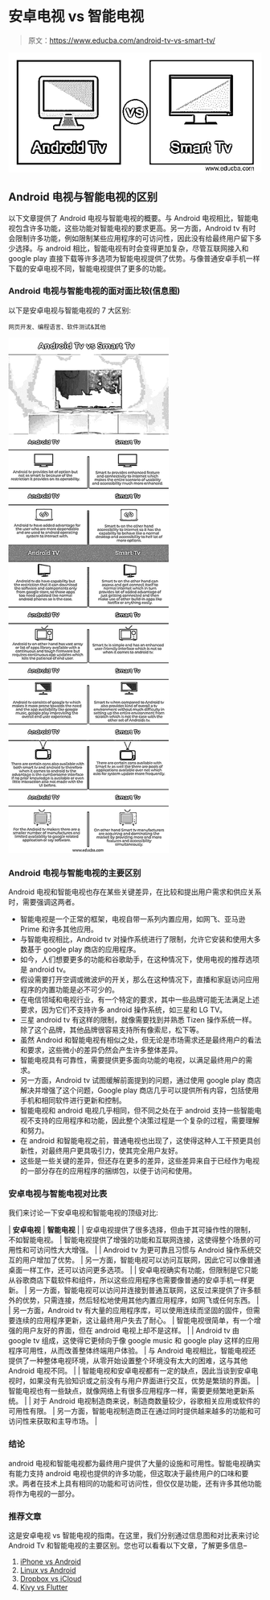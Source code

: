 # 安卓电视 vs 智能电视

> 原文：<https://www.educba.com/android-tv-vs-smart-tv/>

![Android Tv vs Smart Tv](img/8cc34bac6cfe45e52f6fb47062a6f679.png)



## Android 电视与智能电视的区别

以下文章提供了 Android 电视与智能电视的概要。与 Android 电视相比，智能电视包含许多功能，这些功能对智能电视的要求更高。另一方面，Android tv 有时会限制许多功能，例如限制某些应用程序的可访问性，因此没有给最终用户留下多少选择。与 android 相比，智能电视有时会变得更加复杂，尽管互联网接入和 google play 直接下载等许多选项为智能电视提供了优势。与像普通安卓手机一样下载的安卓电视不同，智能电视提供了更多的功能。

### Android 电视与智能电视的面对面比较(信息图)

以下是安卓电视与智能电视的 7 大区别:

<small>网页开发、编程语言、软件测试&其他</small>

![Android-Tv-vs-Smart-Tv-info](img/1b86e224c57b9d2032c5add6a9d70b53.png)



### Android 电视与智能电视的主要区别

Android 电视和智能电视也存在某些关键差异，在比较和提出用户需求和供应关系时，需要强调这两者。

*   智能电视是一个正常的框架，电视自带一系列内置应用，如网飞、亚马逊 Prime 和许多其他应用。
*   与智能电视相比，Android tv 对操作系统进行了限制，允许它安装和使用大多数基于 google play 商店的应用程序。
*   如今，人们想要更多的功能和谷歌助手，在这种情况下，使用电视的推荐选项是 android tv。
*   假设需要打开空调或微波炉的开关，那么在这种情况下，直播和家庭访问应用程序的内置功能是必不可少的。
*   在电信领域和电视行业，有一个特定的要求，其中一些品牌可能无法满足上述要求，因为它们不支持许多 android 操作系统，如三星和 LG TV。
*   三星 android tv 有这样的限制，就像需要找到并熟悉 Tizen 操作系统一样。除了这个品牌，其他品牌很容易支持所有像索尼，松下等。
*   虽然 Android 和智能电视有相似之处，但无论是市场需求还是最终用户的看法和要求，这些微小的差异仍然会产生许多整体差异。
*   智能电视具有可靠性，需要提供更多面向功能的电视，以满足最终用户的需求。
*   另一方面，Android tv 试图缓解前面提到的问题，通过使用 google play 商店解决并增强了这个问题，Google play 商店几乎可以提供所有内容，包括使用手机和相同软件进行更新和控制。
*   智能电视和 android 电视几乎相同，但不同之处在于 android 支持一些智能电视不支持的应用程序和功能，因此整个决策过程是一个复杂的过程，需要理解和努力。
*   在 android 和智能电视之前，普通电视也出现了，这使得这种人工干预更具创新性，对最终用户更具吸引力，使其完全用户友好。
*   这些是一些关键的差异，但还存在更多的差异，这些差异来自于已经作为电视的一部分存在的应用程序的捆绑包，以便于访问和使用。

### 安卓电视与智能电视对比表

我们来讨论一下安卓电视和智能电视的顶级对比:

| **安卓电视** | **智能电视** |
| 安卓电视提供了很多选择，但由于其可操作性的限制，不如智能电视。 | 智能电视提供了增强的功能和互联网连接，这使得整个场景的可用性和可访问性大大增强。 |
| Android tv 为更可靠且习惯与 Android 操作系统交互的用户增加了优势。 | 另一方面，智能电视可以访问互联网，因此它可以像普通桌面一样工作，还可以访问更多选项。 |
| 安卓电视确实有功能，但限制是它只能从谷歌商店下载软件和组件，所以这些应用程序也需要像普通的安卓手机一样更新。 | 另一方面，智能电视可以访问并连接到普通互联网，这反过来提供了许多额外的优势，只需连接，然后轻松地使用其他内置应用程序，如网飞或任何东西。 |
| 另一方面，Android tv 有大量的应用程序库，可以使用连续而坚固的固件，但需要连续的应用程序更新，这让最终用户失去了耐心。 | 智能电视很简单，有一个增强的用户友好的界面，但在 android 电视上却不是这样。 |
| Android tv 由 google tv 组成，这使得它更倾向于像 google music 和 google play 这样的应用程序可用性，从而改善整体终端用户体验。 | 与 Android 电视相比，智能电视还提供了一种整体电视环境，从零开始设置整个环境没有太大的困难，这与其他 Android 电视不同。 |
| 智能电视和安卓电视都有一定的缺点，因此当谈到安卓电视时，如果没有先验知识或之前没有与用户界面进行交互，优势是繁琐的界面。 | 智能电视也有一些缺点，就像网络上有很多应用程序一样，需要更频繁地更新系统。 |
| 对于 Android 电视制造商来说，制造商数量较少，谷歌相关应用或软件的可用性有限。 | 另一方面，智能电视制造商正在通过同时提供越来越多的功能和可访问性来获取和主导市场。 |

### 结论

android 电视和智能电视都为最终用户提供了大量的设施和可用性。智能电视确实有能力支持 android 电视也提供的许多功能，但这取决于最终用户的口味和要求。两者在技术上具有相同的功能和可访问性，但仅仅是功能，还有许多其他功能将作为电视的一部分。

### 推荐文章

这是安卓电视 vs 智能电视的指南。在这里，我们分别通过信息图和对比表来讨论 Android Tv 和智能电视的主要区别。您也可以看看以下文章，了解更多信息–

1.  [iPhone vs Android](https://www.educba.com/iphone-vs-android/)
2.  [Linux vs Android](https://www.educba.com/linux-vs-android/)
3.  [Dropbox vs iCloud](https://www.educba.com/dropbox-vs-icloud/)
4.  [Kivy vs Flutter](https://www.educba.com/kivy-vs-flutter/)





